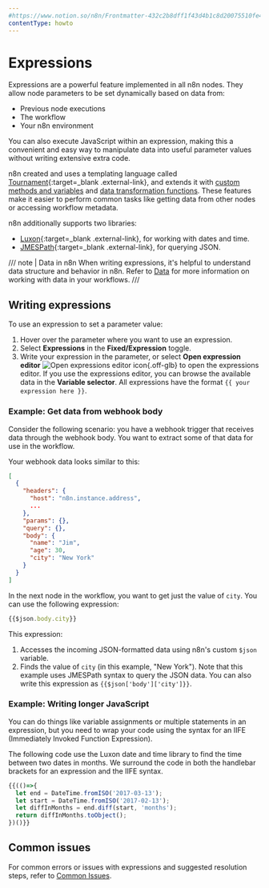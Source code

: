 ```yaml
---
#https://www.notion.so/n8n/Frontmatter-432c2b8dff1f43d4b1c8d20075510fe4
contentType: howto
---
```


# Expressions

Expressions are a powerful feature implemented in all n8n nodes. They allow node parameters to be set dynamically based on data from:

- Previous node executions
- The workflow
- Your n8n environment

You can also execute JavaScript within an expression, making this a convenient and easy way to manipulate data into useful parameter values without writing extensive extra code.

n8n created and uses a templating language called [Tournament](https://github.com/n8n-io/tournament){:target=_blank .external-link}, and extends it with [custom methods and variables](/code/builtin/overview.md) and [data transformation functions](/code/builtin/data-transformation-functions/index.md). These features make it easier to perform common tasks like getting data from other nodes or accessing workflow metadata.

n8n additionally supports two libraries:

- [Luxon](https://github.com/moment/luxon/){:target=_blank .external-link}, for working with dates and time.
- [JMESPath](https://jmespath.org/){:target=_blank .external-link}, for querying JSON.

/// note | Data in n8n
When writing expressions, it's helpful to understand data structure and behavior in n8n. Refer to [Data](/data/index.md) for more information on working with data in your workflows.
///

## Writing expressions

To use an expression to set a parameter value:

1. Hover over the parameter where you want to use an expression.
2. Select **Expressions** in the **Fixed/Expression** toggle.
3. Write your expression in the parameter, or select **Open expression editor** <span class="inline-image">![Open expressions editor icon](/_images/common-icons/open-expression-editor.png){.off-glb}</span> to open the expressions editor. If you use the expressions editor, you can browse the available data in the **Variable selector**. All expressions have the format `{{ your expression here }}`.


### Example: Get data from webhook body

Consider the following scenario: you have a webhook trigger that receives data through the webhook body. You want to extract some of that data for use in the workflow.

Your webhook data looks similar to this:


```json
[
  {
    "headers": {
      "host": "n8n.instance.address",
      ...
    },
    "params": {},
    "query": {},
    "body": {
      "name": "Jim",
      "age": 30,
      "city": "New York"
    }
  }
]
```


In the next node in the workflow, you want to get just the value of `city`. You can use the following expression:


```js
{{$json.body.city}}
```

This expression:

1. Accesses the incoming JSON-formatted data using n8n's custom `$json` variable.
2. Finds the value of `city` (in this example, "New York"). Note that this example uses JMESPath syntax to query the JSON data. You can also write this expression as `{{$json['body']['city']}}`.


### Example: Writing longer JavaScript

You can do things like variable assignments or multiple statements in an expression, but you need to wrap your code using the syntax for an IIFE (Immediately Invoked Function Expression).


The following code use the Luxon date and time library to find the time between two dates in months. We surround the code in both the handlebar brackets for an expression and the IIFE syntax.


```js
{{(()=>{
  let end = DateTime.fromISO('2017-03-13');
  let start = DateTime.fromISO('2017-02-13');
  let diffInMonths = end.diff(start, 'months');
  return diffInMonths.toObject();
})()}}
```

## Common issues

For common errors or issues with expressions and suggested resolution steps, refer to [Common Issues](/code/cookbook/expressions/common-issues.md).
